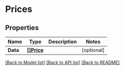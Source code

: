 # Prices

## Properties

Name | Type | Description | Notes
------------ | ------------- | ------------- | -------------
**Data** | [**[]Price**](price.md) |  | [optional] 

[[Back to Model list]](../README.md#documentation-for-models) [[Back to API list]](../README.md#documentation-for-api-endpoints) [[Back to README]](../README.md)


